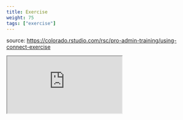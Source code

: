 ```yaml
---
title: Exercise
weight: 75
tags: ["exercise"]
---
```


source: https://colorado.rstudio.com/rsc/pro-admin-training/using-connect-exercise

<div class="resp-container-learnr" class="cssload-loader">
  <div class="cssload-loader">
    <div class="cssload-inner cssload-one"></div>
    <div class="cssload-inner cssload-two"></div>
    <div class="cssload-inner cssload-three"></div>
  </div>
  <iframe 
    src="https://colorado.rstudio.com/rsc/pro-admin-training/using-connect-exercise" 
    class="resp-iframe-learnr" 
    gesture="media"  allowfullscreen>
  </iframe>
</div>



